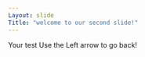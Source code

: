 ```yaml
---
Layout: slide
Title: "welcome to our second slide!"
---
```

Your test
Use the Left arrow to go back!
